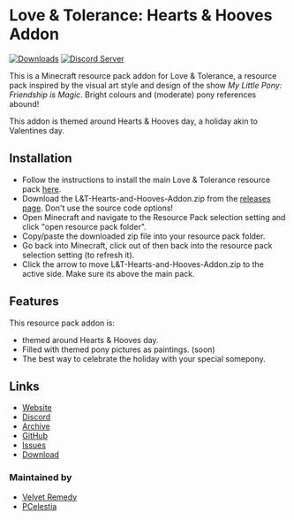 # Love & Tolerance: Hearts & Hooves Addon

[![Downloads](https://img.shields.io/github/downloads/Love-and-Tolerance/Hearts-and-Hooves-Addon/total.svg?color=blue)](https://github.com/Love-and-Tolerance/Hearts-and-Hooves-Addon/releases/latest) [![Discord Server](https://img.shields.io/discord/621069869244350468.svg?color=blueviolet)](https://discord.gg/fxNMGvm)

This is a Minecraft resource pack addon for Love & Tolerance, a resource pack inspired by the visual art style and design of the show _My Little Pony: Friendship is Magic_. Bright colours and (moderate) pony references abound!

This addon is themed around Hearts & Hooves day, a holiday akin to Valentines day.

## Installation

- Follow the instructions to install the main Love & Tolerance resource pack [here](https://github.com/Love-and-Tolerance/Love-and-Tolerance).
- Download the L&T-Hearts-and-Hooves-Addon.zip from the [releases page](https://github.com/Love-and-Tolerance/Hearts-and-Hooves-Addon/releases/latest). Don't use the source code options!
- Open Minecraft and navigate to the Resource Pack selection setting and click "open resource pack folder".
- Copy/paste the downloaded zip file into your resource pack folder.
- Go back into Minecraft, click out of then back into the resource pack selection setting (to refresh it).
- Click the arrow to move L&T-Hearts-and-Hooves-Addon.zip to the active side. Make sure its above the main pack.

## Features

This resource pack addon is:

- themed around Hearts & Hooves day.
- Filled with themed pony pictures as paintings. (soon)
- The best way to celebrate the holiday with your special somepony.

## Links

- [Website](https://love-tolerance.com)
- [Discord](https://love-tolerance.com/discord)
- [Archive](https://love-tolerance.com/archive)
- [GitHub](https://love-tolerance.com/github)
- [Issues](https://love-tolerance.com/issues)
- [Download](https://love-tolerance.com/download)

### Maintained by

- [Velvet Remedy](https://github.com/VelvetRemedy/)
- [PCelestia](https://github.com/autumnblazey/)
